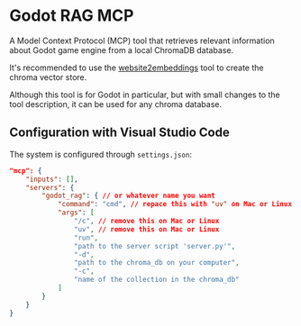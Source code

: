 # Godot RAG MCP

A Model Context Protocol (MCP) tool that retrieves relevant information about Godot game engine from a local ChromaDB database.

It's recommended to use the [website2embeddings](https://github.com/zivshek/website2embeddings) tool to create the chroma vector store.

Although this tool is for Godot in particular, but with small changes to the tool description, it can be used for any chroma database.

## Configuration with Visual Studio Code

The system is configured through `settings.json`:

```json
"mcp": {
    "inputs": [],
    "servers": {
        "godot_rag": { // or whatever name you want
            "command": "cmd", // repace this with "uv" on Mac or Linux
            "args": [
                "/c", // remove this on Mac or Linux
                "uv", // remove this on Mac or Linux
                "run",
                "path to the server script 'server.py'",
                "-d",
                "path to the chroma_db on your computer",
                "-c",
                "name of the collection in the chroma_db"
            ]
        }
    }
}
```
